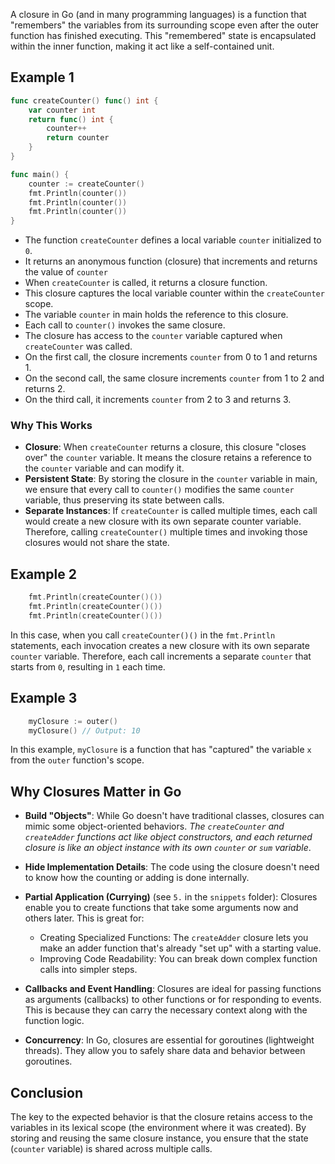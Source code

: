 A closure in Go (and in many programming languages) is a function that "remembers" the variables from its surrounding scope even after the outer function has finished executing. This "remembered" state is encapsulated within the inner function, making it act like a self-contained unit.

## Example 1

```go
func createCounter() func() int {
    var counter int
    return func() int {
        counter++
        return counter
    }
}

func main() {
    counter := createCounter()
	fmt.Println(counter())
	fmt.Println(counter())
	fmt.Println(counter())
}
```

- The function `createCounter` defines a local variable `counter` initialized to `0`.  
- It returns an anonymous function (closure) that increments and returns the value of `counter`
- When `createCounter` is called, it returns a closure function.
- This closure captures the local variable counter within the `createCounter` scope.
- The variable `counter` in main holds the reference to this closure.
- Each call to `counter()` invokes the same closure.
- The closure has access to the `counter` variable captured when `createCounter` was called.
- On the first call, the closure increments `counter` from 0 to 1 and returns 1.
- On the second call, the same closure increments `counter` from 1 to 2 and returns 2.
- On the third call, it increments `counter` from 2 to 3 and returns 3.

### Why This Works

- **Closure**: When `createCounter` returns a closure, this closure "closes over" the `counter` variable. It means the closure retains a reference to the `counter` variable and can modify it.
- **Persistent State**: By storing the closure in the `counter` variable in main, we ensure that every call to `counter()` modifies the same `counter` variable, thus preserving its state between calls.
- **Separate Instances**: If `createCounter` is called multiple times, each call would create a new closure with its own separate counter variable. Therefore, calling `createCounter()` multiple times and invoking those closures would not share the state.

## Example 2

```go
	fmt.Println(createCounter()())
	fmt.Println(createCounter()())
	fmt.Println(createCounter()())
```

In this case, when you call `createCounter()()` in the `fmt.Println` statements, each invocation creates a new closure with its own separate `counter` variable. Therefore, each call increments a separate `counter` that starts from `0`, resulting in `1` each time.

## Example 3

```go
    myClosure := outer()
    myClosure() // Output: 10
```

In this example, `myClosure` is a function that has "captured" the variable `x` from the `outer` function's scope.


## Why Closures Matter in Go

- **Build "Objects"**: While Go doesn't have traditional classes, closures can mimic some object-oriented behaviors. *The `createCounter` and `createAdder` functions act like object constructors, and each returned closure is like an object instance with its own `counter` or `sum` variable*.

- **Hide Implementation Details**: The code using the closure doesn't need to know how the counting or adding is done internally.

- **Partial Application (Currying)** (see `5.` in the `snippets` folder):  Closures enable you to create functions that take some arguments now and others later. This is great for:

    - Creating Specialized Functions: The `createAdder` closure lets you make an adder function that's already "set up" with a starting value.
    - Improving Code Readability: You can break down complex function calls into simpler steps.

- **Callbacks and Event Handling**:  Closures are ideal for passing functions as arguments (callbacks) to other functions or for responding to events. This is because they can carry the necessary context along with the function logic.

- **Concurrency**: In Go, closures are essential for goroutines (lightweight threads). They allow you to safely share data and behavior between goroutines.

## Conclusion

The key to the expected behavior is that the closure retains access to the variables in its lexical scope (the environment where it was created). By storing and reusing the same closure instance, you ensure that the state (`counter` variable) is shared across multiple calls.